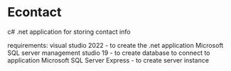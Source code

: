 # Econtact
c# .net application for storing contact info

requirements:
visual studio 2022 - to create the .net application
Microsoft SQL server management studio 19 - to create database to connect to application
Microsoft SQL Server Express - to create server instance

